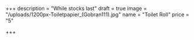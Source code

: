 +++
description = "While stocks last"
draft = true
image = "/uploads/1200px-Toiletpapier_(Gobran111).jpg"
name = "Toilet Roll"
price = "5"

+++
